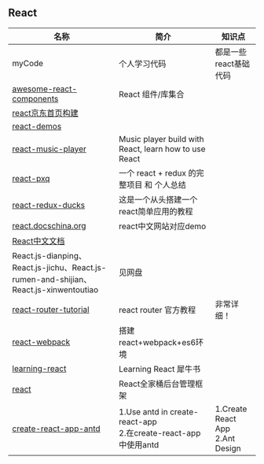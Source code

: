 ## React
 

| 名称 | 简介 | 知识点 |
| ---- | ---- | ---- |
| myCode | 个人学习代码 | 都是一些react基础代码  |
| [awesome-react-components](https://github.com/brillout/awesome-react-components) | React 组件/库集合 |  |
| [react京东首页构建](https://github.com/Cathy0807/react) |  |  |
| [react-demos](https://github.com/ruanyf/react-demos) |  |  |
| [react-music-player](https://github.com/xiaolin3303/react-music-player) | Music player build with React, learn how to use React  |  |
| [react-pxq](https://github.com/bailicangdu/react-pxq) | 一个 react + redux 的完整项目 和 个人总结 |  |
| [react-redux-ducks](https://github.com/lijie33402/react-redux-ducks) | 这是一个从头搭建一个react简单应用的教程 |  |
| [react.docschina.org](https://react.docschina.org) | react中文网站对应demo |  |
| [React中文文档](https://react.docschina.org/) |  |  |
| React.js-dianping、React.js-jichu、React.js-rumen-and-shijian、React.js-xinwentoutiao | 见网盘 |  |
| [react-router-tutorial](https://github.com/reactjs/react-router-tutorial) | react router 官方教程 | 非常详细！ |
| [react-webpack](https://github.com/dengshasha/react-webpack) | 搭建react+webpack+es6环境  |  |
| [learning-react](https://github.com/MoonHighway/learning-react) | Learning React 犀牛书 |  |
| [react](https://github.com/duxianwei520/react) | React全家桶后台管理框架  |  |
| [create-react-app-antd](https://github.com/ant-design/create-react-app-antd) | 1.Use antd in create-react-app <br/>2.在create-react-app中使用antd  | 1.Create React App <br/> 2.Ant Design |
